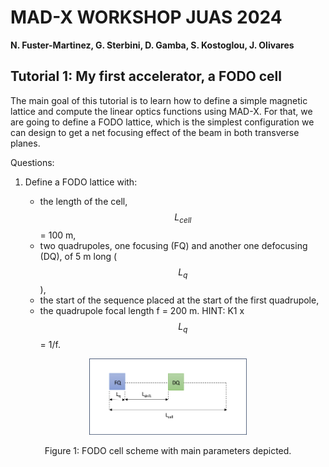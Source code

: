# MAD-X WORKSHOP JUAS 2024
**N. Fuster-Marti­nez, G. Sterbini, D. Gamba, S. Kostoglou, J. Olivares** 

## Tutorial 1: My first accelerator, a FODO cell

The main goal of this tutorial is to learn how to define a simple magnetic lattice and compute the linear optics functions using MAD-X. For that, we are going to define a FODO lattice, which is the simplest configuration we can design to get a net focusing effect of the beam in both transverse planes.

Questions:
    
1.    Define a FODO lattice with:

      - the length of the cell, $$L_{cell}$$ = 100 m,
      - two quadrupoles, one focusing (FQ) and another one defocusing (DQ), of 5 m long ($$L_{q}$$),
      - the start of the sequence placed at the start of the first quadrupole,
      - the quadrupole focal length f = 200 m. HINT: K1 x $$L_{q}$$= 1/f. 

<p align="center">
<img src="Figures/Tutorial1_FODO.png" width="50%"/>
</p>
<p align="center">
Figure 1: FODO cell scheme with main parameters depicted.
</p>   
